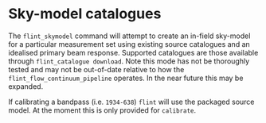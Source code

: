# Sky-model catalogues

The `flint_skymodel` command will attempt to create an in-field sky-model for a
particular measurement set using existing source catalogues and an idealised
primary beam response. Supported catalogues are those available through
`flint_catalogue download`. Note this mode has not be thoroughly tested and may
not be out-of-date relative to how the `flint_flow_continuum_pipeline` operates.
In the near future this may be expanded.

If calibrating a bandpass (i.e. `1934-638`) `flint` will use the packaged source
model. At the moment this is only provided for `calibrate`.

